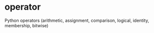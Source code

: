 # operator
Python operators (arithmetic, assignment, comparison, logical, identity, membership, bitwise)

